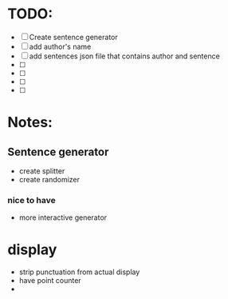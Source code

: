 # TODO: 
- [ ] Create sentence generator
- [ ] add author's name
- [ ] add sentences json file that contains author and sentence
- [ ] 
- [ ] 
- [ ] 
- [ ] 



# Notes: 

## Sentence generator
- create splitter
- create randomizer
### nice to have
- more interactive generator

# display
- strip punctuation from actual display
- have point counter
- 